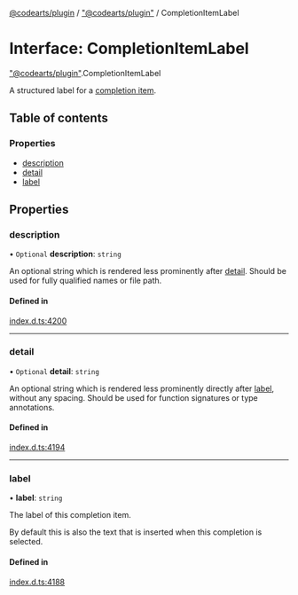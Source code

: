 [@codearts/plugin](../README.md) / ["@codearts/plugin"](../modules/_codearts_plugin_.md) / CompletionItemLabel

# Interface: CompletionItemLabel

["@codearts/plugin"](../modules/_codearts_plugin_.md).CompletionItemLabel

A structured label for a [completion item](../classes/codearts_plugin_.CompletionItem.md).

## Table of contents

### Properties

- [description](codearts_plugin_.CompletionItemLabel.md#description)
- [detail](codearts_plugin_.CompletionItemLabel.md#detail)
- [label](codearts_plugin_.CompletionItemLabel.md#label)

## Properties

### description

• `Optional` **description**: `string`

An optional string which is rendered less prominently after [detail](codearts_plugin_.CompletionItemLabel.md#detail). Should be used
for fully qualified names or file path.

#### Defined in

[index.d.ts:4200](https://github.com/huaweicloud/cloudide-plugin-api/blob/a055dd0/index.d.ts#L4200)

___

### detail

• `Optional` **detail**: `string`

An optional string which is rendered less prominently directly after [label](codearts_plugin_.CompletionItemLabel.md#label),
without any spacing. Should be used for function signatures or type annotations.

#### Defined in

[index.d.ts:4194](https://github.com/huaweicloud/cloudide-plugin-api/blob/a055dd0/index.d.ts#L4194)

___

### label

• **label**: `string`

The label of this completion item.

By default this is also the text that is inserted when this completion is selected.

#### Defined in

[index.d.ts:4188](https://github.com/huaweicloud/cloudide-plugin-api/blob/a055dd0/index.d.ts#L4188)
